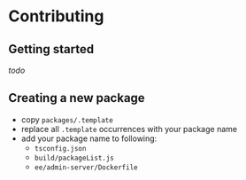 # Contributing

## Getting started

*todo*

## Creating a new package

- copy `packages/.template`
- replace all `.template` occurrences with your package name
- add your package name to following:
	- `tsconfig.json`
  - `build/packageList.js`
  - `ee/admin-server/Dockerfile`
